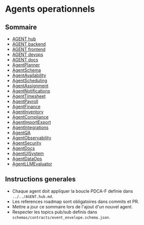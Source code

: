 # Agents operationnels

## Sommaire
- [AGENT hub](../../AGENT.hub.md)
- [AGENT backend](AGENT.backend.md)
- [AGENT frontend](AGENT.frontend.md)
- [AGENT devops](AGENT.devops.md)
- [AGENT docs](AGENT.docs.md)
- [AgentPlanner](AGENT.AgentPlanner.md)
- [AgentSchema](AGENT.AgentSchema.md)
- [AgentAvailability](AGENT.AgentAvailability.md)
- [AgentScheduling](AGENT.AgentScheduling.md)
- [AgentAssignment](AGENT.AgentAssignment.md)
- [AgentNotifications](AGENT.AgentNotifications.md)
- [AgentTimesheet](AGENT.AgentTimesheet.md)
- [AgentPayroll](AGENT.AgentPayroll.md)
- [AgentFinance](AGENT.AgentFinance.md)
- [AgentInventory](AGENT.AgentInventory.md)
- [AgentCompliance](AGENT.AgentCompliance.md)
- [AgentImportExport](AGENT.AgentImportExport.md)
- [AgentIntegrations](AGENT.AgentIntegrations.md)
- [AgentQA](AGENT.AgentQA.md)
- [AgentObservability](AGENT.AgentObservability.md)
- [AgentSecurity](AGENT.AgentSecurity.md)
- [AgentDocs](AGENT.AgentDocs.md)
- [AgentUISystem](AGENT.AgentUISystem.md)
- [AgentDataOps](AGENT.AgentDataOps.md)
- [AgentLLMEvaluator](AGENT.AgentLLMEvaluator.md)

## Instructions generales
- Chaque agent doit appliquer la boucle PDCA-F definie dans `../../AGENT.hub.md`.
- Les references roadmap sont obligatoires dans commits et PR.
- Mettre a jour ce sommaire lors de l'ajout d'un nouvel agent.
- Respecter les topics pub/sub definis dans `schemas/contracts/event_envelope.schema.json`.
